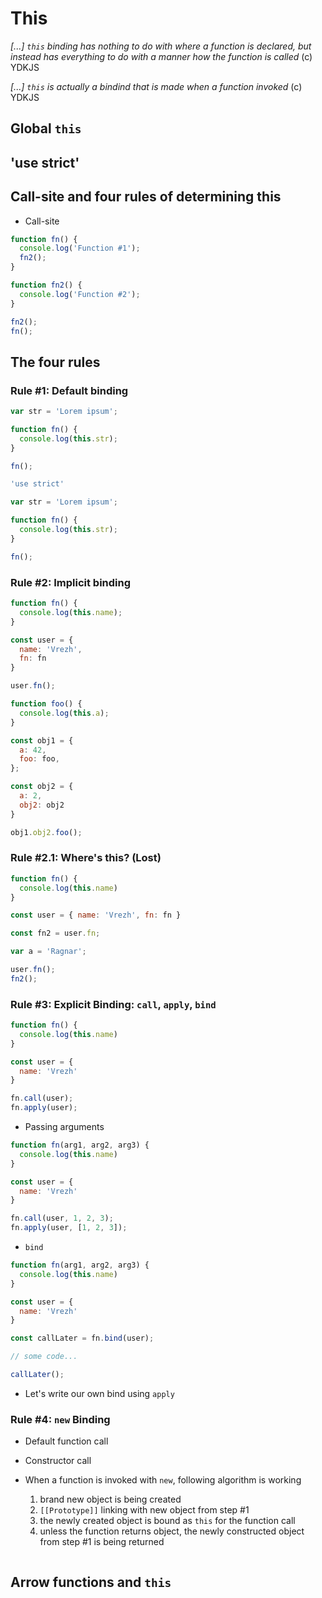 # This

_[...] `this` binding has nothing to do with where a function is declared, 
but instead has everything to do with a manner how the function is called_ (c) YDKJS

_[...] `this` is actually a bindind that is made when a function invoked_ (c) YDKJS


## Global `this`

## 'use strict'

## Call-site and four rules of determining this

- Call-site

```javascript
function fn() {
  console.log('Function #1');
  fn2();
}

function fn2() {
  console.log('Function #2');
}

fn2();
fn();
```

## The four rules

  ### Rule #1: Default binding

  ```javascript
  var str = 'Lorem ipsum';

  function fn() {
    console.log(this.str);
  }
  
  fn();
  ```
  
  ```javascript
  'use strict'
  
  var str = 'Lorem ipsum';

  function fn() {
    console.log(this.str);
  }
  
  fn();
  ```
  
  ### Rule #2: Implicit binding
  
  ```javascript
  function fn() {
    console.log(this.name);
  }

  const user = {
    name: 'Vrezh',
    fn: fn
  }
  
  user.fn();
  ```
  
  ```javascript
  function foo() {
    console.log(this.a);
  }
  
  const obj1 = {
    a: 42,
    foo: foo,
  };
  
  const obj2 = {
    a: 2,
    obj2: obj2
  }
  
  obj1.obj2.foo();
  ```

  ### Rule #2.1: Where's this? (Lost)

  ```javascript
  function fn() {
    console.log(this.name)
  }

  const user = { name: 'Vrezh', fn: fn }

  const fn2 = user.fn;

  var a = 'Ragnar';

  user.fn();
  fn2();
  ```

### Rule #3: Explicit Binding: `call`, `apply`, `bind`

```javascript
function fn() {
  console.log(this.name)
}

const user = {
  name: 'Vrezh'
}

fn.call(user);
fn.apply(user);
```

- Passing arguments

```javascript
function fn(arg1, arg2, arg3) {
  console.log(this.name)
}

const user = {
  name: 'Vrezh'
}

fn.call(user, 1, 2, 3);
fn.apply(user, [1, 2, 3]);
```

- `bind`

```javascript
function fn(arg1, arg2, arg3) {
  console.log(this.name)
}

const user = {
  name: 'Vrezh'
}

const callLater = fn.bind(user);

// some code...

callLater();
```

- Let's write our own bind using `apply`

### Rule #4: `new` Binding

- Default function call
- Constructor call

- When a function is invoked with `new`, following algorithm is working
  1. brand new object is being created
  2. `[[Prototype]]` linking with new object from step #1
  3. the newly created object is bound as `this` for the function call
  4. unless the function returns object, the newly constructed object from step #1 is being returned

```javascript

```

## Arrow functions and `this`
